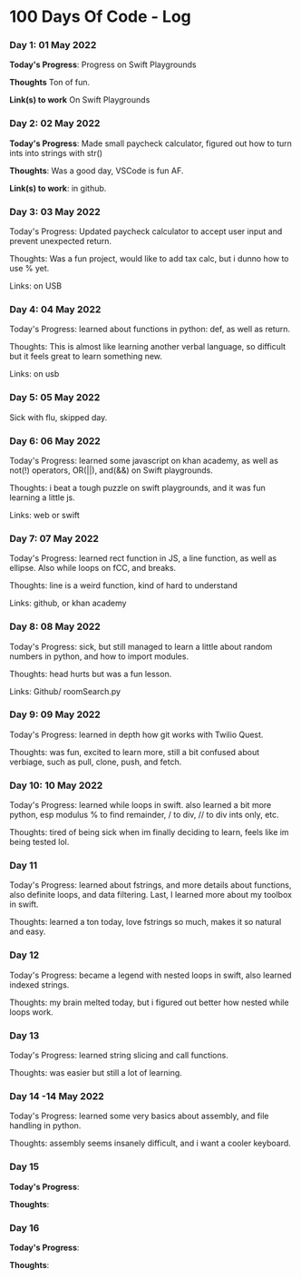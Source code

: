 # 100 Days Of Code - Log

### Day 1: 01 May 2022

**Today's Progress**: Progress on Swift Playgrounds

**Thoughts** Ton of fun.

**Link(s) to work**
On Swift Playgrounds

### Day 2: 02 May 2022

**Today's Progress**: Made small paycheck calculator, figured out how to turn ints into strings with str()

**Thoughts**: Was a good day, VSCode is fun AF. 

**Link(s) to work**: in github.

### Day 3: 03 May 2022

Today's Progress: Updated paycheck calculator to accept user input and prevent unexpected return.

Thoughts: Was a fun project, would like to add tax calc, but i dunno how to use % yet.

Links: on USB

### Day 4: 04 May 2022
Today's Progress: learned about functions in python: def, as well as return.

Thoughts: This is almost like learning another verbal language, so difficult but it feels great to learn something new. 

Links: on usb

### Day 5: 05 May 2022
Sick with flu, skipped day.

### Day 6: 06 May 2022
Today's Progress: learned some javascript on khan academy, as well as not(!) operators, OR(||), and(&&) on Swift playgrounds.

Thoughts: i beat a tough puzzle on swift playgrounds, and it was fun learning a little js. 

Links: web or swift

### Day 7: 07 May 2022
Today's Progress: learned rect function in JS, a line function, as well as ellipse. Also while loops on fCC, and breaks. 

Thoughts: line is a weird function, kind of hard to understand

Links: github, or khan academy

### Day 8: 08 May 2022

Today's Progress: sick, but still managed to learn a little about random numbers in python, and how to import modules.

Thoughts: head hurts but was a fun lesson.

Links: Github/ roomSearch.py

### Day 9: 09 May 2022

Today's Progress: learned in depth how git works with Twilio Quest.

Thoughts: was fun, excited to learn more, still a bit confused about verbiage, such as pull, clone, push, and fetch.

### Day 10: 10 May 2022

Today's Progress: learned while loops in swift. also learned a bit more python, esp modulus % to find remainder, / to div, // to div ints only, etc. 

Thoughts: tired of being sick when im finally deciding to learn, feels like im being tested lol.

### Day 11

Today's Progress: learned about fstrings, and more details about functions, also definite loops, and data filtering. Last, I learned more about my toolbox in swift.

Thoughts: learned a ton today, love fstrings so much, makes it so natural and easy.

### Day 12

Today's Progress: became a legend with nested loops in swift, also learned indexed strings.

Thoughts: my brain melted today, but i figured out better how nested while loops work.

### Day 13

Today's Progress: learned string slicing and call functions.

Thoughts: was easier but still a lot of learning.

### Day 14 -14 May 2022

Today's Progress: learned some very basics about assembly, and file handling in python.

Thoughts: assembly seems insanely difficult, and i want a cooler keyboard.

### Day 15

**Today's Progress**: 

**Thoughts**:  

### Day 16

**Today's Progress**: 

**Thoughts**: 